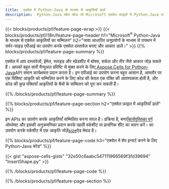 ```yaml
---
title:  एक्सेल में Python-Java के माध्यम से आकृतियाँ डालें
description:  Python-Java स्रोत कोड जो Microsoft एक्सेल फाइलों में Python-Java लाइब्रेरी का उपयोग करके एक आकृति कैसे सम्मिलित करें।
---
```

{{< blocks/products/pf/feature-page-wrap >}}
{{< blocks/products/pf/i18n/feature-page-header h1="Microsoft<sup>&reg;</sup> Python-Java के माध्यम से एक्सेल आकृतियों का सम्मिलन" h2="जावा आधारित अनुप्रयोगों के माध्यम से पायथन में सर्वर-साइड एपीआई का उपयोग करके एक्सेल दस्तावेज़ बनाएं और आकार डालें।" >}}
{{% blocks/products/pf/feature-page-summary %}}

 एक्सेल में आप दस्तावेज़ों, ईमेल, स्लाइड और स्प्रेडशीट में बॉक्स, सर्कल और तीर जैसे आकार जोड़ सकते हैं। आपको बहुत सारी मैन्युअल प्रविष्टि से मुक्त करने के लिए,[Aspose.Cells for Python-Java](https://releases.aspose.com/cells/python-java)API समान कार्यक्षमता प्रदान करता है। इन एपीआई का उपयोग करना बहुत आसान है, आमतौर पर एक विशिष्ट आकृति को सम्मिलित करने के लिए कोड की केवल एक पंक्ति की आवश्यकता होती है, और कोड की कुछ पंक्तियाँ आकृतियों के बैचों के सम्मिलन को पूरा कर सकती हैं।

{{% /blocks/products/pf/feature-page-summary %}}

{{% blocks/products/pf/feature-page-section h2="एक्सेल फ़ाइल में आकृतियाँ डालें" %}}

 इन APIs का उपयोग करके आकृतियाँ सम्मिलित करना सरल है। प्रक्रिया है, बनाएँ[कार्यपुस्तिका वर्ग](https://reference.aspose.com/cells/python-java/asposecells.api/Workbook) ऑब्जेक्ट और इसकी अनुक्रमणिका प्रदान करके पहली वर्कशीट या प्रासंगिक शीट का चयन करें। का उपयोग करके वर्कशीट में एक आकृति जोड़ें[size](https://reference.aspose.com/cells/python-java/asposecells.api/ShapeCollection)ऐड मेथड है।

{{% blocks/products/pf/feature-page-code h3="एक्सेल में शेप इन्सर्ट करने के लिए Python-Java कोड" %}}

{{< gist "aspose-cells-gists" "32e50c6aabc547111966569f3fd39694" "InsertShape.py" >}}

{{% /blocks/products/pf/feature-page-code %}}

{{% /blocks/products/pf/feature-page-section %}}
